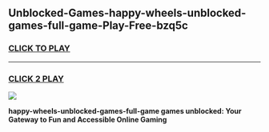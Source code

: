 
## Unblocked-Games-happy-wheels-unblocked-games-full-game-Play-Free-bzq5c
<h3>
<a href="https://premium76.site?title=happy-wheels-unblocked-games-full-game&ref=22A">CLICK TO PLAY</a></h3>
<hr>

<h3>
<a href="https://premium76.site?title=happy-wheels-unblocked-games-full-game&ref=22A">CLICK 2 PLAY</a>
  
</h3>

<a href="https://premium76.site?title=happy-wheels-unblocked-games-full-game&ref=22A"><img src="https://clearcache.store/games.png"></a>


**happy-wheels-unblocked-games-full-game games unblocked: Your Gateway to Fun and Accessible Online Gaming**

